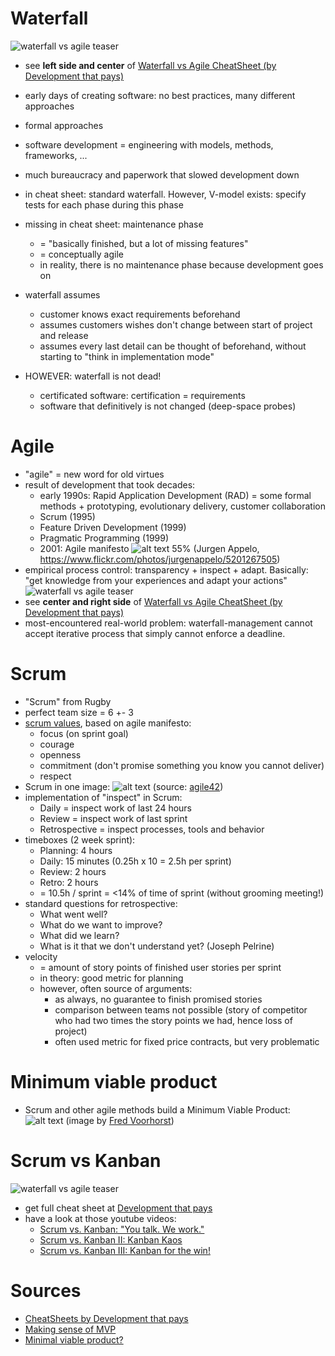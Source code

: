 # Waterfall
![waterfall vs agile teaser](waterfall-agile_teaser.png)
- see __left side and center__ of [Waterfall vs Agile CheatSheet (by Development that pays)](http://www.developmentthatpays.com/cheatsheets)


- early days of creating software: no best practices, many different approaches
- formal approaches
- software development = engineering with models, methods, frameworks, ... 
- much bureaucracy and paperwork that slowed development down
- in cheat sheet: standard waterfall. However, V-model exists: specify tests for each phase during this phase
- missing in cheat sheet: maintenance phase
    - = "basically finished, but a lot of missing features"
    - = conceptually agile
    - in reality, there is no maintenance phase because development goes on 
- waterfall assumes 
    - customer knows exact requirements beforehand
    - assumes customers wishes don't change between start of project and release
    - assumes every last detail can be thought of beforehand, without starting to "think in implementation mode"
- HOWEVER: waterfall is not dead! 
    - certificated software: certification = requirements
    - software that definitively is not changed (deep-space probes)

# Agile
- "agile" = new word for old virtues
- result of development that took decades:
    - early 1990s: Rapid Application Development (RAD) = some formal methods + prototyping, evolutionary delivery, customer collaboration 
    - Scrum (1995)
    - Feature Driven Development (1999)
    - Pragmatic Programming (1999)
    - 2001: Agile manifesto
![alt text 55%](../13_management30/agile_manifesto_by_jurgen_appelo.jpg)
(Jurgen Appelo, https://www.flickr.com/photos/jurgenappelo/5201267505)
- empirical process control: transparency + inspect + adapt. Basically: "get knowledge from your experiences and adapt your actions"
![waterfall vs agile teaser](waterfall-agile_teaser.png)
- see __center and right side__ of [Waterfall vs Agile CheatSheet (by Development that pays)](http://www.developmentthatpays.com/cheatsheets)
- most-encountered real-world problem: waterfall-management cannot accept iterative process that simply cannot enforce a deadline.

# Scrum
- "Scrum" from Rugby
- perfect team size = 6 +- 3
- [scrum values](https://www.scrumalliance.org/why-scrum/core-scrum-values-roles), based on agile manifesto:
    - focus (on sprint goal)
    - courage
    - openness
    - commitment (don't promise something you know you cannot deliver)
    - respect
- Scrum in one image: 
![alt text](Scrum_in_a_nutshell_thumbnail.png) (source: [agile42](http://www.agile42.com/en/agile-info-center/scrum-cheat-sheet/agile.md))
- implementation of "inspect" in Scrum:
    - Daily = inspect work of last 24 hours
    - Review = inspect work of last sprint
    - Retrospective = inspect processes, tools and behavior
- timeboxes (2 week sprint):
    - Planning: 4 hours
    - Daily: 15 minutes (0.25h x 10 = 2.5h per sprint)
    - Review: 2 hours
    - Retro: 2 hours
    - = 10.5h / sprint = <14% of time of sprint (without grooming meeting!)
- standard questions for retrospective:
    - What went well?
    - What do we want to improve?
    - What did we learn?
    - What is it that we don't understand yet? (Joseph Pelrine)
- velocity
    - = amount of story points of finished user stories per sprint
    - in theory: good metric for planning
    - however, often source of arguments:
        - as always, no guarantee to finish promised stories
        - comparison between teams not possible (story of competitor who had two times the story points we had, hence loss of project)
        - often used metric for fixed price contracts, but very problematic      


# Minimum viable product
- Scrum and other agile methods build a Minimum Viable Product:
![alt text](MVP_v2.jpg)
(image by [Fred Voorhorst](http://www.expressiveproductdesign.com/minimal-viable-product-mvp/))


# Scrum vs Kanban
![waterfall vs agile teaser](scrum-kanban_teaser.png)
- get full cheat sheet at [Development that pays](http://www.developmentthatpays.com/cheatsheets)
- have a look at those youtube videos:
    - [Scrum vs. Kanban: "You talk. We work."](https://youtu.be/9Jgu1BlTlSc)
    - [Scrum vs. Kanban II: Kanban Kaos](https://youtu.be/n2ZrUQNwrUk)
    - [Scrum vs. Kanban III: Kanban for the win!](https://youtu.be/sOlFPi5xJqQ)


# Sources
- [CheatSheets by Development that pays](http://www.developmentthatpays.com/cheatsheets)
- [Making sense of MVP](https://www.youtube.com/watch?v=0P7nCmln7PM&feature=youtu.be)
- [Minimal viable product?](http://www.expressiveproductdesign.com/minimal-viable-product-mvp/)
